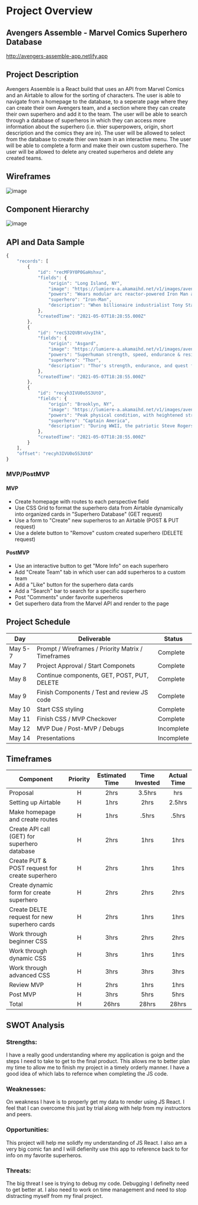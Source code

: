 # Project Overview


## Avengers Assemble - Marvel Comics Superhero Database

http://avengers-assemble-app.netlify.app

## Project Description

Avengers Assemble is a React build that uses an API from Marvel Comics and an Airtable to allow for the sorting of characters. The user is able to navigate from a homepage to the database, to a seperate page where they can create their own Avengers team, and a section where they can create their own superhero and add it to the team. The user will be able to search through a database of superheros in which they can access more information about the superhero (i.e. thier superpowers, origin, short description and the comics they are in). The user will be allowed to select from the database to create thier own team in an interactive menu. The user will be able to complete a form and make their own custom superhero. The user will be allowed to delete any created superheros and delete any created teams.


## Wireframes
![image](https://user-images.githubusercontent.com/82814499/117490980-94d84780-af3d-11eb-9ab4-4e8971bd6dd8.png)


## Component Hierarchy
![image](https://user-images.githubusercontent.com/82814499/117472065-80d51b80-af26-11eb-87ff-4b137ccdc191.png)

## API and Data Sample

``` javascript
{
    "records": [
        {
            "id": "recMF9Y0P0GaHshxu",
            "fields": {
                "origin": "Long Island, NY",
                "image": "https://lumiere-a.akamaihd.net/v1/images/avengers-characterpose-ironman_30193360.png?region=0%2C0%2C138%2C280",
                "powers": "Wears modular arc reactor-powered Iron Man armor, granting superhuman strength & durability, the ability to fly & project Repulsor blasts",
                "superhero": "Iron-Man",
                "description": "When billionaire industrialist Tony Stark dons his sophisticated steel-mesh armor, he becomes a living high-tech weapon - the world's greatest fightin..."
            },
            "createdTime": "2021-05-07T18:28:55.000Z"
        },
        {
            "id": "recS32QVBtvUvyIhk",
            "fields": {
                "origin": "Asgard",
                "image": "https://lumiere-a.akamaihd.net/v1/images/avengers-characterpose-thor_6f50eecc.png?region=0%2C0%2C164%2C280",
                "powers": "Superhuman strength, speed, endurance & resistance to injury.",
                "superhero": "Thor",
                "description": "Thor's strength, endurance, and quest for battle are far greater than his Asgardian brethren. The mighty Thor wields an enchanted Uru hammer, Mjolnir,..."
            },
            "createdTime": "2021-05-07T18:28:55.000Z"
        },
        {
            "id": "recyh3IVU0o5S3UtO",
            "fields": {
                "origin": "Brooklyn, NY",
                "image": "https://lumiere-a.akamaihd.net/v1/images/avengers-characterpose-captainamerica_4f97efbc.png?region=0%2C0%2C132%2C280",
                "powers": "Peak physical condition, with heightened strength, endurance & agility",
                "superhero": "Captain America",
                "description": "During WWII, the patriotic Steve Rogers was offered a place in the military's top operation: Rebirth. Injected with an experimental super-serum, Roger..."
            },
            "createdTime": "2021-05-07T18:28:55.000Z"
        }
    ],
    "offset": "recyh3IVU0o5S3UtO"
}
```

### MVP/PostMVP


#### MVP 

- Create homepage with routes to each perspective field
- Use CSS Grid to format the superhero data from Airtable dynamically into organized cards in "Superhero Database" (GET request)
- Use a form to "Create" new superheros to an Airtable (POST & PUT request)
- Use a delete button to "Remove" custom created superhero (DELETE request)

#### PostMVP  

- Use an interactive button to get "More Info" on each superhero
- Add "Create Team" tab in which user can add superheros to a custom team
- Add a "Like" button for the superhero data cards
- Add a "Search" bar to search for a specific superhero
- Post "Comments" under favorite superheros
- Get superhero data from the Marvel API and render to the page


## Project Schedule

|  Day | Deliverable | Status
|---|---| ---|
|May 5-7| Prompt / Wireframes / Priority Matrix / Timeframes | Complete
|May 7| Project Approval / Start Componets | Complete
|May 8| Continue components, GET, POST, PUT, DELETE | Complete
|May 9| Finish Components / Test and review JS code | Complete
|May 10| Start CSS styling | Complete
|May 11| Finish CSS / MVP Checkover | Complete
|May 12| MVP Due / Post-MVP / Debugs | Incomplete
|May 14| Presentations | Incomplete


## Timeframes

| Component | Priority | Estimated Time | Time Invested | Actual Time |
| --- | :---: |  :---: | :---: | :---: |
| Proposal | H | 2hrs| 3.5hrs | hrs |
| Setting up Airtable | H | 1hrs| 2hrs | 2.5hrs |
| Make homepage and create routes | H | 1hrs| .5hrs | .5hrs |
| Create API call (GET) for superhero database | H | 2hrs| 1hrs | 1hrs |
| Create PUT & POST request for create superhero | H | 2hrs | 1hrs | 1hrs |
| Create dynamic form for create superhero | H | 2hrs| 2hrs | 2hrs |
| Create DELTE request for new superhero cards | H | 2hrs| 1hrs | 1hrs |
| Work through beginner CSS | H | 3hrs| 2hrs | 2hrs |
| Work through dynamic CSS | H | 3hrs| 1hrs | 1hrs |
| Work through advanced CSS | H | 3hrs| 3hrs | 3hrs |
| Review MVP | H | 2hrs| 1hrs | 1hrs |
| Post MVP | H | 3hrs| 5hrs | 5hrs |
| Total | H | 26hrs| 28hrs | 28hrs |

## SWOT Analysis

### Strengths:

I have a really good understanding where my application is goign and the steps I need to take to get to the final product. This allows me to better plan my time to allow me to finish my project in a timely orderly manner. I have a good idea of which labs to refernce when completing the JS code.

### Weaknesses:

On weakness I have is to properly get my data to render using JS React. I feel that I can overcome this just by trial along with help from my instructors and peers.

### Opportunities:

This project will help me solidfy my understanding of JS React. I also am a very big comic fan and I wiill defienlty use this app to reference back to for info on my favorite superheros.

### Threats:

The big threat I see is trying to debug my code. Debugging I definelty need to get better at. I also need to work on time management and need to stop distracting myself from my final project.
